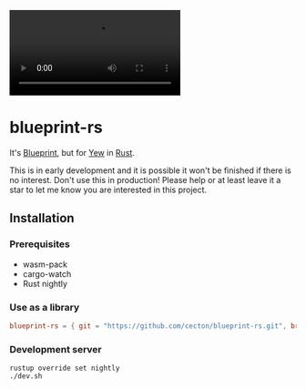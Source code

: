 ![Demo](https://github.com/cecton/blueprint-rs/blob/main/demo.mp4?raw=true)

blueprint-rs
============

It's [Blueprint](https://blueprintjs.com), but for
[Yew](https://github.com/yewstack/yew) in [Rust](https://www.rust-lang.org/).

This is in early development and it is possible it won't be finished if there
is no interest. Don't use this in production! Please help or at least leave it
a star to let me know you are interested in this project.

Installation
------------

### Prerequisites

 *  wasm-pack
 *  cargo-watch
 *  Rust nightly

### Use as a library

```toml
blueprint-rs = { git = "https://github.com/cecton/blueprint-rs.git", branch = "main" }
```

### Development server

```
rustup override set nightly
./dev.sh
```
